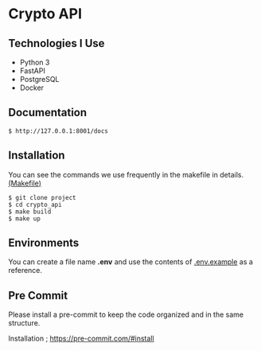 # Crypto API


## Technologies I Use <a name="tech"></a>

 - Python 3
 - FastAPI
 - PostgreSQL
 - Docker

## Documentation
    
    $ http://127.0.0.1:8001/docs

## Installation <a name="install"></a>
You can see the commands we use frequently in the makefile in details. <a href="https://github.com/Umut-Deniz1/crypto_api/blob/master/Makefile">(Makefile)</a>

    $ git clone project
    $ cd crypto_api
    $ make build
    $ make up

## Environments <a name="env"></a>

You can create a file name <b>.env</b> and use the contents of <a href="https://github.com/Umut-Deniz1/crypto_api/blob/master/.env.example">.env.example</a> as a reference.


## Pre Commit <a name="precommit"></a>

Please install a pre-commit to keep the code organized and in the same structure.

Installation ; https://pre-commit.com/#install



